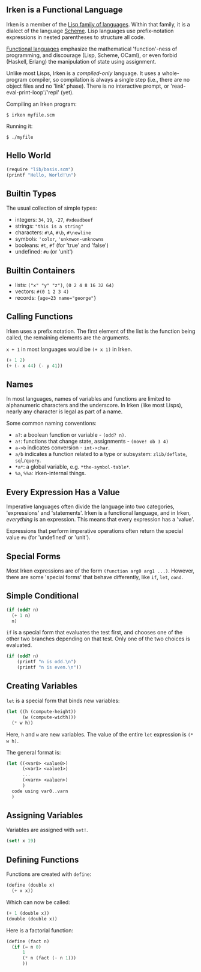 
Irken is a Functional Language
------------------------------

Irken is a member of the [Lisp family of languages](https://en.wikipedia.org/wiki/Lisp).
Within that family, it is a dialect of the language [Scheme](https://en.wikipedia.org/wiki/Scheme_(programming_language)).
Lisp languages use prefix-notation expressions in nested parentheses to
structure all code.

[Functional languages](https://en.wikipedia.org/wiki/Functional_programming)
emphasize the mathematical 'function'-ness of programming, and
discourage (Lisp, Scheme, OCaml), or even forbid (Haskell, Erlang) the
manipulation of state using assignment.

Unlike most Lisps, Irken is a _compiled-only_ language.  It uses a
whole-program compiler, so compilation is always a single step (i.e.,
there are no object files and no 'link' phase).  There is no
interactive prompt, or 'read-eval-print-loop'/'repl' (yet).

Compiling an Irken program:

    $ irken myfile.scm

Running it:

    $ ./myfile


Hello World
-----------

```scheme
(require "lib/basis.scm")
(printf "Hello, World!\n")
```

Builtin Types
-------------

The usual collection of simple types:

   * integers: `34`, `19`, `-27`, `#xdeadbeef`
   * strings: `"this is a string"`
   * characters: `#\A`, `#\b`, `#\newline`
   * symbols: `'color`, `'unknwon-unknowns`
   * booleans: `#t`, `#f` (for 'true' and 'false')
   * undefined: `#u` (or 'unit')

Builtin Containers
------------------

   * lists: `("x" "y" "z")`, `(0 2 4 8 16 32 64)`
   * vectors: `#(0 1 2 3 4)`
   * records: `{age=23 name="george"}`

Calling Functions
-----------------

Irken uses a prefix notation.  The first element of the list
is the function being called, the remaining elements are the arguments.

`x + 1` in most languages would be `(+ x 1)` in Irken.

```scheme
(+ 1 2)
(+ (- x 44) (- y 41))
```

Names
-----

In most languages, names of variables and functions are limited to
alphanumeric characters and the underscore.  In Irken (like most Lisps),
nearly any character is legal as part of a name.

Some common naming conventions:

  * `a?`: a boolean function or variable - `(odd? n)`.
  * `a!`: functions that change state, assignments - `(move! ob 3 4)`
  * `a->b` indicates conversion - `int->char`.
  * `a/b` indicates a function related to a type or subsystem: `zlib/deflate`, `sql/query`.
  * `*a*`: a global variable, e.g. `*the-symbol-table*`.
  * `%a`, `%%a`: irken-internal things.

Every Expression Has a Value
----------------------------

Imperative languages often divide the language into two categories,
'expressions' and 'statements'.  Irken is a functional language, and
in Irken, *everything* is an expression.  This means that every
expression has a 'value'.

Expressions that perform imperative operations often return the special
value `#u` (for 'undefined' or 'unit').

Special Forms
-------------

Most Irken expressions are of the form `(function arg0 arg1 ...)`.  However, there
are some 'special forms' that behave differently, like `if`, `let`, `cond`.

Simple Conditional
------------------

```scheme
(if (odd? n)
  (+ 1 n)
  n)
```

`if` is a special form that evaluates the test first, and chooses
one of the other two branches depending on that test.  Only one of the
two choices is evaluated.

```scheme
(if (odd? n)
    (printf "n is odd.\n")
    (printf "n is even.\n"))
```


Creating Variables
------------------

`let` is a special form that binds new variables:

```scheme
(let ((h (compute-height))
      (w (compute-width)))
  (* w h))
```

Here, `h` and `w` are new variables.  The value of the entire
`let` expression is `(* w h)`.

The general format is:

```scheme
(let ((<var0> <value0>)
      (<var1> <value1>)
      ...
      (<varn> <valuen>)
      )
  code using var0..varn
  )
```

Assigning Variables
-------------------

Variables are assigned with `set!`.

```scheme
(set! x 19)
```

Defining Functions
------------------

Functions are created with `define`:

```scheme
(define (double x)
  (+ x x))
```

Which can now be called:

```scheme
(+ 1 (double x))
(double (double x))
```

Here is a factorial function:

```scheme
(define (fact n)
  (if (= n 0)
      1
      (* n (fact (- n 1)))
      ))
```

